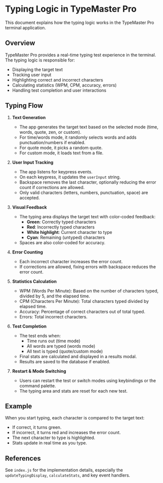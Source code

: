 # Typing Logic in TypeMaster Pro

This document explains how the typing logic works in the TypeMaster Pro terminal application.

## Overview
TypeMaster Pro provides a real-time typing test experience in the terminal. The typing logic is responsible for:
- Displaying the target text
- Tracking user input
- Highlighting correct and incorrect characters
- Calculating statistics (WPM, CPM, accuracy, errors)
- Handling test completion and user interactions

## Typing Flow
1. **Text Generation**
   - The app generates the target text based on the selected mode (time, words, quote, zen, or custom).
   - For time/words mode, it randomly selects words and adds punctuation/numbers if enabled.
   - For quote mode, it picks a random quote.
   - For custom mode, it loads text from a file.

2. **User Input Tracking**
   - The app listens for keypress events.
   - On each keypress, it updates the `userInput` string.
   - Backspace removes the last character, optionally reducing the error count if corrections are allowed.
   - Only valid characters (letters, numbers, punctuation, space) are accepted.

3. **Visual Feedback**
   - The typing area displays the target text with color-coded feedback:
     - **Green**: Correctly typed characters
     - **Red**: Incorrectly typed characters
     - **White highlight**: Current character to type
     - **Cyan**: Remaining (untyped) characters
   - Spaces are also color-coded for accuracy.

4. **Error Counting**
   - Each incorrect character increases the error count.
   - If corrections are allowed, fixing errors with backspace reduces the error count.

5. **Statistics Calculation**
   - WPM (Words Per Minute): Based on the number of characters typed, divided by 5, and the elapsed time.
   - CPM (Characters Per Minute): Total characters typed divided by elapsed time.
   - Accuracy: Percentage of correct characters out of total typed.
   - Errors: Total incorrect characters.

6. **Test Completion**
   - The test ends when:
     - Time runs out (time mode)
     - All words are typed (words mode)
     - All text is typed (quote/custom mode)
   - Final stats are calculated and displayed in a results modal.
   - Results are saved to the database if enabled.

7. **Restart & Mode Switching**
   - Users can restart the test or switch modes using keybindings or the command palette.
   - The typing area and stats are reset for each new test.

## Example
When you start typing, each character is compared to the target text:
- If correct, it turns green.
- If incorrect, it turns red and increases the error count.
- The next character to type is highlighted.
- Stats update in real time as you type.

## References
See `index.js` for the implementation details, especially the `updateTypingDisplay`, `calculateStats`, and key event handlers.
